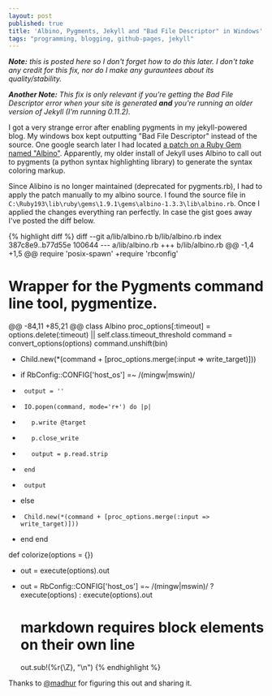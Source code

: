 ```yaml
---
layout: post
published: true
title: 'Albino, Pygments, Jekyll and "Bad File Descriptor" in Windows'
tags: "programming, blogging, github-pages, jekyll"
---
```


_**Note:** this is posted here so I don't forget how to do this later. I don't take any credit for this fix, nor do I make any gurauntees about its quality/stability._

_**Another Note:** This fix is only relevant if you're getting the Bad File Descriptor error when your site is generated **and** you're running an older version of Jekyll (I'm running 0.11.2)._

I got a very strange error after enabling pygments in my jekyll-powered blog. My windows box kept outputting "Bad File Descriptor" instead of the source. One google search later I had located [a patch on a Ruby Gem named "Albino"](https://gist.github.com/madhur/1185645). Apparently, my older install of Jekyll uses Albino to call out to pygments (a python syntax highlighting library) to generate the syntax coloring markup.

Since Alibino is no longer maintained (deprecated for pygments.rb), I had to apply the patch manually to my albino source. I found the source file in `C:\Ruby193\lib\ruby\gems\1.9.1\gems\albino-1.3.3\lib\albino.rb`. Once I applied the changes everything ran perfectly. In case the gist goes away I've posted the diff below.

{% highlight diff %}
diff --git a/lib/albino.rb b/lib/albino.rb
index 387c8e9..b77d55e 100644
--- a/lib/albino.rb
+++ b/lib/albino.rb
@@ -1,4 +1,5 @@
 require 'posix-spawn'
+require 'rbconfig'

 ##
 # Wrapper for the Pygments command line tool, pygmentize.
@@ -84,11 +85,21 @@ class Albino
     proc_options[:timeout] = options.delete(:timeout) || self.class.timeout_threshold
     command = convert_options(options)
     command.unshift(bin)
-    Child.new(*(command + [proc_options.merge(:input => write_target)]))
+    if RbConfig::CONFIG['host_os'] =~ /(mingw|mswin)/
+      output = ''
+      IO.popen(command, mode='r+') do |p|
+        p.write @target
+        p.close_write
+        output = p.read.strip
+      end
+      output
+    else
+      Child.new(*(command + [proc_options.merge(:input => write_target)]))
+    end
   end

   def colorize(options = {})
-    out = execute(options).out
+    out = RbConfig::CONFIG['host_os'] =~ /(mingw|mswin)/ ? execute(options) : execute(options).out

     # markdown requires block elements on their own line
     out.sub!(%r{</pre></div>\Z}, "</pre>\n</div>")
{% endhighlight %}

Thanks to [@madhur](https://github.com/madhur) for figuring this out and sharing it.
